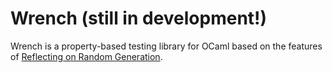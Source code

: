 # Wrench (still in development!)

Wrench is a property-based testing library for OCaml based on the features
of [Reflecting on Random Generation][].

[Reflecting on Random Generation]: https://dl.acm.org/doi/10.1145/3607842
